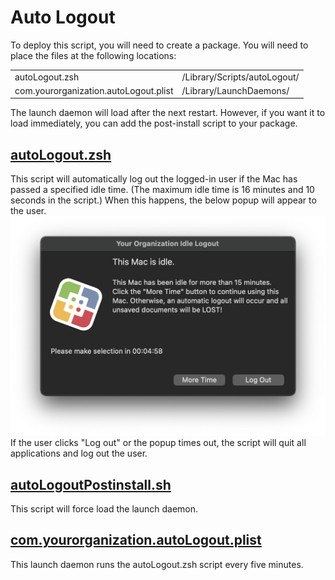 # Auto Logout

To deploy this script, you will need to create a package. You will need to place the files at the following locations:

|||
| ------------- | ------------- |
| autoLogout.zsh  | /Library/Scripts/autoLogout/  |
| com.yourorganization.autoLogout.plist  | /Library/LaunchDaemons/  |

The launch daemon will load after the next restart. However, if you want it to load immediately, you can add the post-install script to your package.

## [autoLogout.zsh](https://github.com/SKeenan07/mac-admin-scripts/blob/main/auto-logout/autoLogout.zsh)

This script will automatically log out the logged-in user if the Mac has passed a specified idle time. (The maximum idle time is 16 minutes and 10 seconds in the script.) When this happens, the below popup will appear to the user.
![AutoLogoutPopup](https://github.com/SKeenan07/mac-admin-scripts/blob/main/auto-logout/autoLogoutPopup.png)
If the user clicks "Log out" or the popup times out, the script will quit all applications and log out the user. 

## [autoLogoutPostinstall.sh](https://github.com/SKeenan07/mac-admin-scripts/blob/main/auto-logout/autoLogoutPostinstall.sh)

This script will force load the launch daemon. 

## [com.yourorganization.autoLogout.plist](https://github.com/SKeenan07/mac-admin-scripts/blob/main/auto-logout/com.yourorganization.autoLogout.plist)

This launch daemon runs the autoLogout.zsh script every five minutes. 
